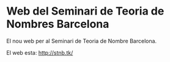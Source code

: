 Web del Seminari de Teoria de Nombres Barcelona
====

El nou web per al Seminari de Teoria de Nombre Barcelona.

El web esta: http://stnb.tk/
